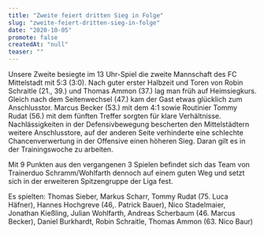 ```yaml
---
title: "Zweite feiert dritten Sieg in Folge"
slug: "zweite-feiert-dritten-sieg-in-folge"
date: "2020-10-05"
promote: false
createdAt: "null"
teaser: ""
---
```

Unsere Zweite besiegte im 13 Uhr-Spiel die zweite Mannschaft des FC Mittelstadt mit 5:3 (3:0). Nach guter erster Halbzeit und Toren von Robin Schraitle (21., 39.) und Thomas Ammon (37.) lag man früh auf Heimsiegkurs. Gleich nach dem Seitenwechsel (47.) kam der Gast etwas glücklich zum Anschlusstor. Marcus Becker (53.) mit dem 4:1 sowie Routinier Tommy Rudat (56.) mit dem fünften Treffer sorgten für klare Verhältnisse. Nachlässigkeiten in der Defensivbewegung bescherten den Mittelstädtern weitere Anschlusstore, auf der anderen Seite verhinderte eine schlechte Chancenverwertung in der Offensive einen höheren Sieg. Daran gilt es in der Trainingswoche zu arbeiten.


Mit 9 Punkten aus den vergangenen 3 Spielen befindet sich das Team von Trainerduo Schramm/Wohlfarth dennoch auf einem guten Weg und setzt sich in der erweiteren Spitzengruppe der Liga fest.


Es spielten: Thomas Sieber, Markus Scharr, Tommy Rudat (75. Luca Häfner), Hannes Hochgreve (46,. Patrick Bauer), Nico Stadelmaier, Jonathan Kießling, Julian Wohlfarth, Andreas Scherbaum (46. Marcus Becker), Daniel Burkhardt, Robin Schraitle, Thomas Ammon (63. Nico Baur)
